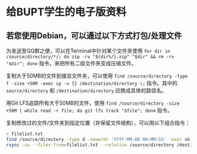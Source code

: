# 给BUPT学生的电子版资料

## 若您使用Debian，可以通过以下方式打包/处理文件

为发送至QQ群之便，可以在Terminal中针对某个文件夹使用 `for dir in /source/directory/*/; do zip -rv "${dir%/}.zip" "$dir" && rm -rv "$dir"; done` 指令，来把所有二级文件夹变成压缩文件。

复制大于50MB的文件到接驳文件夹，可以使用 `find /source/directory -type f -size +50M -exec cp -v {} /destination/directory \;` 指令。其中的 `source/directory` 和 `/destination/directory` 应换成具体的路径名。

用Git LFS追踪所有大于50MB的文件，使用 `find /source/directory -size +50M | while read -r file; do git lfs track "$file"; done` 指令。

复制修改过的文件/文件夹到指定位置（并保留文件结构），可以用以下组合指令：

```bash
> filelist.txt
find /source/directory -type d -newermt 'YYYY-MM-DD HH:MM:SS' -exec sh -c 'find "$0" -type f' {} \; >> filelist.txt
rsync -av --files-from=filelist.txt --relative /source/directory /destination/directory
```

<!-- 如要压缩PDF文件，可以使用 `gs -sDEVICE=pdfwrite -dCompatibilityLevel=1.4 -dPDFSETTINGS=/screen -dNOPAUSE -dQUIET -dBATCH -sOutputFile=output.pdf input.pdf` 指令。其中的 `output.pdf` 和 `input.pdf` 应换成具体的路径名。（暂不推荐使用，直到这个方法证实可靠） -->
